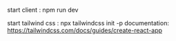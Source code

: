 start client : npm run dev

start tailwind css : npx tailwindcss init -p
documentation: https://tailwindcss.com/docs/guides/create-react-app
